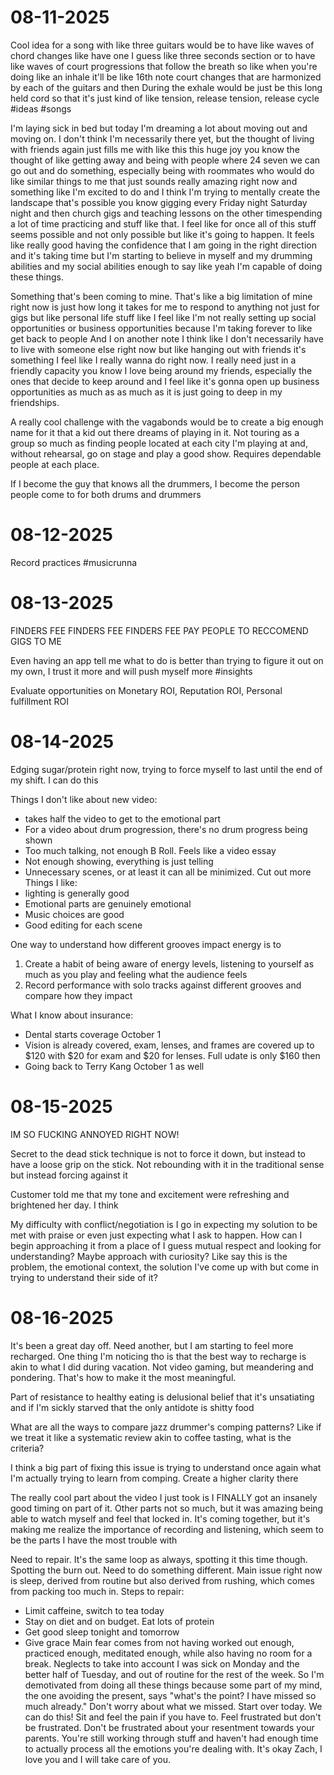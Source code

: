 # 08-11-2025

Cool idea for a song with like three guitars would be to have like waves of chord changes like have one I guess like three seconds section or to have like waves of court progressions that follow the breath so like when you're doing like an inhale it'll be like 16th note court changes that are harmonized by each of the guitars and then During the exhale would be just be this long held cord so that it's just kind of like tension, release tension, release cycle #ideas #songs

I'm laying sick in bed but today I'm dreaming a lot about moving out and moving on. I don't think I'm necessarily there yet, but the thought of living with friends again just fills me with like this this huge joy you know the thought of like getting away and being with people where 24 seven we can go out and do something, especially being with roommates who would do like similar things to me that just sounds really amazing right now and something like I'm excited to do and I think I'm trying to mentally create the landscape that's possible you know gigging every Friday night Saturday night and then church gigs and teaching lessons on the other timespending a lot of time practicing and stuff like that. I feel like for once all of this stuff seems possible and not only possible but like it's going to happen.  It feels like really good having the confidence that I am going in the right direction and it's taking time but I'm starting to believe in myself and my drumming abilities and my social abilities enough to say like yeah I'm capable of doing these things.

Something that's been coming to mine. That's like a big limitation of mine right now is just how long it takes for me to respond to anything not just for gigs but like personal life stuff like I feel like I'm not really setting up social opportunities or business opportunities because I'm taking forever to like get back to people And I on another note I think like I don't necessarily have to live with someone else right now but like hanging out with friends it's something I feel like I really wanna do right now. I really need just in a friendly capacity you know I love being around my friends, especially the ones that decide to keep around and I feel like it's gonna open up business opportunities as much as as much as it is just going to deep in my friendships.

A really cool challenge with the vagabonds would be to create a big enough name for it that a kid out there dreams of playing in it. Not touring as a group so much as finding people located at each city I'm playing at and, without rehearsal, go on stage and play a good show. Requires dependable people at each place.

If I become the guy that knows all the drummers, I become the person people come to for both drums and drummers

# 08-12-2025

Record practices #musicrunna

# 08-13-2025

FINDERS FEE FINDERS FEE FINDERS FEE PAY PEOPLE TO RECCOMEND GIGS TO ME

Even having an app tell me what to do is better than trying to figure it out on my own, I trust it more and will push myself more #insights

Evaluate opportunities on Monetary ROI, Reputation ROI, Personal fulfillment ROI

# 08-14-2025

Edging sugar/protein right now, trying to force myself to last until the end of my shift. I can do this

Things I don't like about new video:
- takes half the video to get to the emotional part
- For a video about drum progression, there's no drum progress being shown
- Too much talking, not enough B Roll. Feels like a video essay
- Not enough showing, everything is just telling
- Unnecessary scenes, or at least it can all be minimized. Cut out more
Things I like:
- lighting is generally good
- Emotional parts are genuinely emotional
- Music choices are good
- Good editing for each scene

One way to understand how different grooves impact energy is to
1. Create a habit of being aware of energy levels, listening to yourself as much as you play and feeling what the audience feels
2. Record performance with solo tracks against different grooves and compare how they impact

What I know about insurance:
- Dental starts coverage October 1
- Vision is already covered, exam, lenses, and frames are covered up to $120 with $20 for exam and $20 for lenses. Full udate is only $160 then
- Going back to Terry Kang October 1 as well

# 08-15-2025

IM SO FUCKING ANNOYED RIGHT NOW!

Secret to the dead stick technique is not to force it down, but instead to have a loose grip on the stick. Not rebounding with it in the traditional sense but instead forcing against it

Customer told me that my tone and excitement were refreshing and brightened her day. I think

My difficulty with conflict/negotiation is I go in expecting my solution to be met with praise or even just expecting what I ask to happen. How can I begin approaching it from a place of I guess mutual respect and looking for understanding? Maybe approach with curiosity? Like say this is the problem, the emotional context, the solution I've come up with but come in trying to understand their side of it?

# 08-16-2025

It's been a great day off. Need another, but I am starting to feel more recharged. One thing I'm noticing tho is that the best way to recharge is akin to what I did during vacation. Not video gaming, but meandering and pondering. That's how to make it the most meaningful.

Part of resistance to healthy eating is delusional belief that it's unsatiating and if I'm sickly starved that the only antidote is shitty food

What are all the ways to compare jazz drummer's comping patterns? Like if we treat it like a systematic review akin to coffee tasting, what is the criteria?

I think a big part of fixing this issue is trying to understand once again what I'm actually trying to learn from comping. Create a higher clarity there

The really cool part about the video I just took is I FINALLY got an insanely good timing on part of it. Other parts not so much, but it was amazing being able to watch myself and feel that locked in. It's coming together, but it's making me realize the importance of recording and listening, which seem to be the parts I have the most trouble with

Need to repair. It's the same loop as always, spotting it this time though. Spotting the burn out. Need to do something different. Main issue right now is sleep, derived from routine but also derived from rushing, which comes from packing too much in. Steps to repair:
- Limit caffeine, switch to tea today
- Stay on diet and on budget. Eat lots of protein
- Get good sleep tonight and tomorrow
- Give grace
Main fear comes from not having worked out enough, practiced enough, meditated enough, while also having no room for a break. Neglects to take into account I was sick on Monday and the better half of Tuesday, and out of routine for the rest of the week. So I'm demotivated from doing all these things because some part of my mind, the one avoiding the present, says "what's the point? I have missed so much already." Don't worry about what we missed. Start over today. We can do this! Sit and feel the pain if you have to. Feel frustrated but don't be frustrated. Don't be frustrated about your resentment towards your parents. You're still working through stuff and haven't had enough time to actually process all the emotions you're dealing with. It's okay Zach, I love you and I will take care of you.

